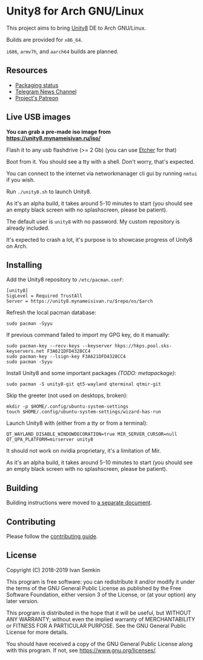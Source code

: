 Unity8 for Arch GNU/Linux
=========================

This project aims to bring [Unity8](https://github.com/ubports/unity8-build) DE to Arch GNU/Linux.

Builds are provided for `x86_64`.

`i686`, `armv7h`, and `aarch64` builds are planned.

## Resources

- [Packaging status](STATUS.md)
- [Telegram News Channel](https://t.me/unity8_port_notes)
- [Project's Patreon](https://www.patreon.com/vanyasem)

## Live USB images

**You can grab a pre-made iso image from https://unity8.mynameisivan.ru/iso/**

Flash it to any usb flashdrive (>= 2 Gb) (you can use [Etcher](https://www.balena.io/etcher/) for that)

Boot from it. You should see a tty with a shell. Don't worry, that's expected.

You can connect to the internet via networkmanager cli gui by running `nmtui` if you wish.

Run `./unity8.sh` to launch Unity8.

As it's an alpha build, it takes around 5-10 minutes to start (you should see an empty black screen with no splashscreen, please be patient).

The default user is `unity8` with no password. My custom repository is already included.

It's expected to crash a lot, it's purpose is to showcase progress of Unity8 on Arch.

## Installing

Add the Unity8 repository to `/etc/pacman.conf`:
```
[unity8]
SigLevel = Required TrustAll
Server = https://unity8.mynameisivan.ru/$repo/os/$arch
```

Refresh the local pacman database:
```
sudo pacman -Syyu
```

If previous command failed to import my GPG key, do it manually:
```
sudo pacman-key --recv-keys --keyserver hkps://hkps.pool.sks-keyservers.net F3A621DFD4328CC4
sudo pacman-key --lsign-key F3A621DFD4328CC4
sudo pacman -Syyu
```

Install Unity8 and some important packages _(TODO: metapackage)_:
```
sudo pacman -S unity8-git qt5-wayland qterminal qtmir-git
```

Skip the greeter (not used on desktops, broken):
```
mkdir -p $HOME/.config/ubuntu-system-settings
touch $HOME/.config/ubuntu-system-settings/wizard-has-run
```

Launch Unity8 with (either from a tty or from a terminal):
```
QT_WAYLAND_DISABLE_WINDOWDECORATION=true MIR_SERVER_CURSOR=null QT_QPA_PLATFORM=mirserver unity8
```

It should not work on nvidia proprietary, it's a limitation of Mir.

As it's an alpha build, it takes around 5-10 minutes to start (you should see an empty black screen with no splashscreen, please be patient).

## Building

Building instructions were moved to [a separate document](BUILDING.md).

## Contributing

Please follow the [contributing guide](CONTRIBUTING.md).

## License

Copyright (C) 2018-2019 Ivan Semkin

This program is free software: you can redistribute it and/or modify it under the terms of the GNU General Public License as published by the Free Software Foundation, either version 3 of the License, or (at your option) any later version.

This program is distributed in the hope that it will be useful, but WITHOUT ANY WARRANTY; without even the implied warranty of MERCHANTABILITY or FITNESS FOR A PARTICULAR PURPOSE. See the GNU General Public License for more details.

You should have received a copy of the GNU General Public License along with this program. If not, see <https://www.gnu.org/licenses/>.
